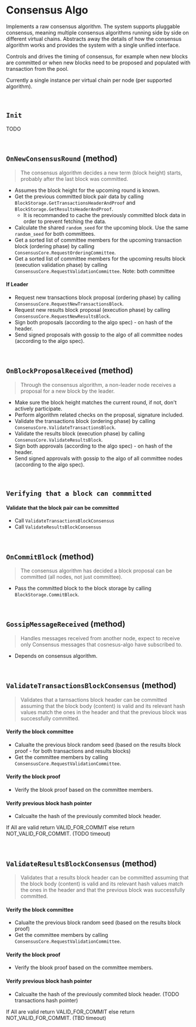 # Consensus Algo

Implements a raw consensus algorithm. The system supports pluggable consensus, meaning multiple consensus algorithms running side by side on different virtual chains. Abstracts away the details of how the consensus algorithm works and provides the system with a single unified interface.

Controls and drives the timing of consensus, for example when new blocks are committed or when new blocks need to be proposed and populated with transaction from the pool.

Currently a single instance per virtual chain per node (per supported algorithm).

&nbsp;
## `Init` <!-- oded will finish -->

TODO

&nbsp;
## `OnNewConsensusRound` (method) <!-- tal can finish -->

> The consensus algorithm decides a new term (block height) starts, probably after the last block was committed.

* Assumes the block height for the upcoming round is known.
* Get the previous committed block pair data by calling `BlockStorage.GetTransactionsHeaderAndProof` and `BlockStorage.GetResultsHeaderAndProof`.
  * It is recommanded to cache the previously committed block data in order to prevent fetching the data. 
* Calculate the shared `random_seed` for the upcoming block. Use the same `random_seed` for both committees.
* Get a sorted list of committee members for the upcoming transaction block (ordering phase) by calling `ConsensusCore.RequestOrderingCommittee`. 
* Get a sorted list of committee members for the upcoming results block (execution validation phase) by calling `ConsensusCore.RequestValidationCommittee`. 
Note: both committee

#### If Leader
* Request new transactions block proposal (ordering phase) by calling `ConsensusCore.RequestNewTransactionsBlock`.
* Request new results block proposal (execution phase) by calling `ConsensusCore.RequestNewResultsBlock`.
* Sign both proposals (according to the algo spec) - on hash of the header.
* Send signed proposals with gossip to the algo of all committee nodes (according to the algo spec).

&nbsp;
## `OnBlockProposalReceived` (method) <!-- tal can finish -->

> Through the consensus algorithm, a non-leader node receives a proposal for a new block by the leader.

* Make sure the block height matches the current round, if not, don't actively participate.
* Perform algorithm related checks on the proposal, signature included.
* Validate the transactions block (ordering phase) by calling `ConsenusCore.ValidateTransactionsBlock`.
* Validate the results block (execution phase) by calling `ConsenusCore.ValidateResultsBlock`.
* Sign both approvals (according to the algo spec) - on hash of the header.
* Send signed approvals with gossip to the algo of all committee nodes (according to the algo spec).

&nbsp;
## `Verifying that a block can commmitted`

#### Validate that the block pair can be committed
* Call `ValidateTransactionsBlockConsensus`
* Call `ValidateResultsBlockConsensus`

&nbsp;
## `OnCommitBlock` (method) <!-- tal can finish -->

> The consensus algorithm has decided a block proposal can be committed (all nodes, not just committee).

* Pass the committed block to the block storage by calling `BlockStorage.CommitBlock`.

&nbsp;
## `GossipMessageReceived` (method)

> Handles messages received from another node, expect to receive only Consensus messages that cosnesus-algo have subscribed to.

* Depends on consensus algorithm.

&nbsp;
## `ValidateTransactionsBlockConsensus` (method)
> Validates that a tarnsactions block header can be committed assuming that the block body (content) is valid and its relevant hash values match the ones in the header and that the previous block was successfully committed.

#### Verify the block committee
* Calualte the previous block random seed (based on the results block proof - for both transactions and results blocks)
* Get the committee members by calling `ConsensusCore.RequestValidationCommittee`.

#### Verify the block proof
* Verify the blook proof based on the committee members.

#### Verify previous block hash pointer
* Calcualte the hash of the previously commited block header.

If All are valid return VALID_FOR_COMMIT else return NOT_VALID_FOR_COMMIT. (TODO timeout)

&nbsp;
## `ValidateResultsBlockConsensus` (method)
> Validates that a results block header can be committed assuming that the block body (content) is valid and its relevant hash values match the ones in the header and that the previous block was successfully committed.

#### Verify the block committee
* Calualte the previous block random seed (based on the results block proof)
* Get the committee members by calling `ConsensusCore.RequestValidationCommittee`.

#### Verify the block proof
* Verify the blook proof based on the committee members.

#### Verify previous block hash pointer
* Calcualte the hash of the previously commited block header. (TODO transactions hash pointer)

If All are valid return VALID_FOR_COMMIT else return NOT_VALID_FOR_COMMIT. (TBD timeout)
